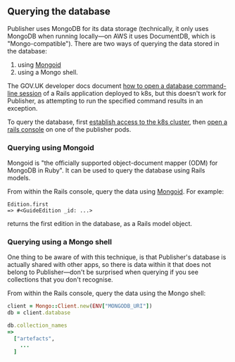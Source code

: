 ## Querying the database

Publisher uses MongoDB for its data storage (technically, it only uses MongoDB when running locally—on AWS it uses DocumentDB, which is "Mongo-compatible"). There are two ways of querying the data stored in the database:
1. using [Mongoid](https://www.mongodb.com/docs/mongoid/current/)
2. using a Mongo shell.

The GOV.UK developer docs document [how to open a database command-line session](https://docs.publishing.service.gov.uk/manual/databases.html#open-a-database-commmand-line-session) of a Rails application deployed to k8s, but this doesn't work for Publisher, as attempting to run the specified command results in an exception.

To query the database, first [establish access to the k8s cluster](https://docs.publishing.service.gov.uk/kubernetes/get-started/access-eks-cluster/#access-a-cluster-that-you-have-accessed-before), then [open a rails console](https://docs.publishing.service.gov.uk/kubernetes/cheatsheet.html#open-a-rails-console) on one of the publisher pods.

### Querying using Mongoid

Mongoid is "the officially supported object-document mapper (ODM) for MongoDB in Ruby". It can be used to query the database using Rails models.

From within the Rails console, query the data using [Mongoid](https://www.mongodb.com/docs/mongoid/current/reference/queries/). For example:

```shell
Edition.first
=> #<GuideEdition _id: ...>
```
returns the first edition in the database, as a Rails model object.

### Querying using a Mongo shell

One thing to be aware of with this technique, is that Publisher's database is actually shared with other apps, so there is data within it that does not belong to Publisher—don't be surprised when querying if you see collections that you don't recognise.

From within the Rails console, query the data using the Mongo shell:

```ruby
client = Mongo::Client.new(ENV["MONGODB_URI"])
db = client.database

db.collection_names
=>
  ["artefacts",
    ...
  ]
```
